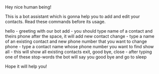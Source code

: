 Hey nice human being!

This is a bot assistant which is gonna help you to add and edit your contacts. Read these commands before its usage.

hello - greeting with our bot
add - you should type name of a contact and theirs phone after the space, it will add new contact
change - type a name of an existing contact and new phone number that you want to change
phone - type a contact name whose phone number you want to find
show all - this will show all existing contacts
exit, good bye, close - after typing one of these stop-words the bot will say you good bye and go to sleep

Hope it will help you!
